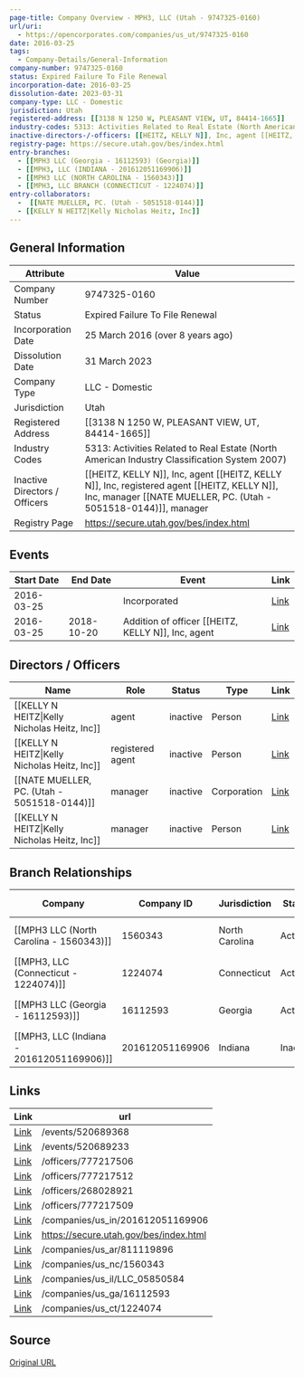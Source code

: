 ```yaml
---
page-title: Company Overview - MPH3, LLC (Utah - 9747325-0160)
url/uri:
  - https://opencorporates.com/companies/us_ut/9747325-0160
date: 2016-03-25
tags:
  - Company-Details/General-Information
company-number: 9747325-0160
status: Expired Failure To File Renewal
incorporation-date: 2016-03-25
dissolution-date: 2023-03-31
company-type: LLC - Domestic
jurisdiction: Utah
registered-address: [[3138 N 1250 W, PLEASANT VIEW, UT, 84414-1665]]
industry-codes: 5313: Activities Related to Real Estate (North American Industry Classification System 2007)
inactive-directors-/-officers: [[HEITZ, KELLY N]], Inc, agent [[HEITZ, KELLY N]], Inc, registered agent [[HEITZ, KELLY N]], Inc, manager  [[NATE MUELLER, PC. (Utah - 5051518-0144)]], manager
registry-page: https://secure.utah.gov/bes/index.html
entry-branches:
  - [[MPH3 LLC (Georgia - 16112593) (Georgia)]]
  - [[MPH3, LLC (INDIANA - 201612051169906)]]
  - [[MPH3 LLC (NORTH CAROLINA - 1560343)]]
  - [[MPH3, LLC BRANCH (CONNECTICUT - 1224074)]]
entry-collaborators:
  -  [[NATE MUELLER, PC. (Utah - 5051518-0144)]]
  - [[KELLY N HEITZ|Kelly Nicholas Heitz, Inc]]
---
```


## General Information
| Attribute          | Value                                       |
|--------------------|---------------------------------------------|
| Company Number     | 9747325-0160                                |
| Status             | Expired Failure To File Renewal             |
| Incorporation Date | 25 March 2016 (over 8 years ago)            |
| Dissolution Date   | 31 March 2023                               |
| Company Type       | LLC - Domestic                              |
| Jurisdiction       | Utah                                        |
| Registered Address | [[3138 N 1250 W, PLEASANT VIEW, UT, 84414-1665]] |
| Industry Codes     | 5313: Activities Related to Real Estate (North American Industry Classification System 2007) |
| Inactive Directors / Officers | [[HEITZ, KELLY N]], Inc, agent [[HEITZ, KELLY N]], Inc, registered agent [[HEITZ, KELLY N]], Inc, manager  [[NATE MUELLER, PC. (Utah - 5051518-0144)]], manager |
| Registry Page      | https://secure.utah.gov/bes/index.html      |

## Events

| Start Date | End Date   | Event                                                   | Link |
|------------|------------|-------------------------------------------------------|------|
| 2016-03-25 |            | Incorporated                                            | [Link](https://opencorporates.com/events/520689368) |
| 2016-03-25 | 2018-10-20 | Addition of officer [[HEITZ, KELLY N]], Inc, agent    | [Link](https://opencorporates.com/events/520689233) |

## Directors / Officers
| Name                 | Role            | Status     | Type        | Link |
|----------------------|-----------------|------------|-------------|------|
| [[KELLY N HEITZ\|Kelly Nicholas Heitz, Inc]] | agent           | inactive   | Person      | [Link](https://opencorporates.com/officers/268028921) |
| [[KELLY N HEITZ\|Kelly Nicholas Heitz, Inc]] | registered agent | inactive   | Person      | [Link](https://opencorporates.com/officers/777217506) |
|  [[NATE MUELLER, PC. (Utah - 5051518-0144)]] | manager         | inactive   | Corporation | [Link](https://opencorporates.com/officers/777217509) |
| [[KELLY N HEITZ\|Kelly Nicholas Heitz, Inc]] | manager         | inactive   | Person      | [Link](https://opencorporates.com/officers/777217512) |

## Branch Relationships
| Company                       | Company ID            | Jurisdiction         | Status   | Type       | Link                                | Start Date   | End Date     | Statement Link                      |
|--------------------------------|----------------------|----------------------|----------|------------|-------------------------------------|--------------|--------------|-------------------------------------|
| [[MPH3 LLC (North Carolina - 1560343)]] | 1560343              | North Carolina       | Active   | Branch     | [Link](https://opencorporates.com/companies/us_nc/1560343) | 13 Dec 2016  | N/A          | [Statement](https://opencorporates.com/statements/453483465) |
| [[MPH3, LLC (Connecticut - 1224074)]] | 1224074              | Connecticut          | Active   | Branch     | [Link](https://opencorporates.com/companies/us_ct/1224074) | 8 Dec 2016   | N/A          | [Statement](https://opencorporates.com/statements/454921374) |
| [[MPH3 LLC (Georgia - 16112593)]] | 16112593             | Georgia              | Active   | Branch     | [Link](https://opencorporates.com/companies/us_ga/16112593) | 5 Dec 2016   | N/A          | [Statement](https://opencorporates.com/statements/454939227) |
| [[MPH3, LLC (Indiana - 201612051169906)]] | 201612051169906      | Indiana              | Inactive | Branch     | [Link](https://opencorporates.com/companies/us_in/201612051169906) | 5 Dec 2016   | 30 Dec 2022  | [Statement](https://opencorporates.com/statements/454382173) |

## Links
| Link   | url                            
|--------|--------------------------------|
| [Link](/events/520689368) |/events/520689368             |
| [Link](/events/520689233) |/events/520689233             |
| [Link](/officers/777217506) |/officers/777217506           |
| [Link](/officers/777217512) |/officers/777217512           |
| [Link](/officers/268028921) |/officers/268028921           |
| [Link](/officers/777217509) |/officers/777217509           |
| [Link](/companies/us_in/201612051169906) |/companies/us_in/201612051169906|
| [Link](https://secure.utah.gov/bes/index.html) |https://secure.utah.gov/bes/index.html|
| [Link](/companies/us_ar/811119896) |/companies/us_ar/811119896    |
| [Link](/companies/us_nc/1560343) |/companies/us_nc/1560343      |
| [Link](/companies/us_il/LLC_05850584) |/companies/us_il/LLC_05850584 |
| [Link](/companies/us_ga/16112593) |/companies/us_ga/16112593     |
| [Link](/companies/us_ct/1224074) |/companies/us_ct/1224074      |

## Source
[Original URL](https://opencorporates.com/companies/us_ut/9747325-0160)
